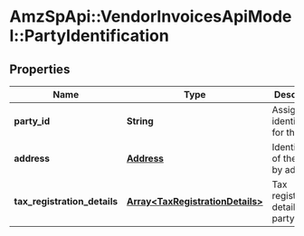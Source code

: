 # AmzSpApi::VendorInvoicesApiModel::PartyIdentification

## Properties
Name | Type | Description | Notes
------------ | ------------- | ------------- | -------------
**party_id** | **String** | Assigned identification for the party. | 
**address** | [**Address**](Address.md) | Identification of the party by address. | [optional] 
**tax_registration_details** | [**Array&lt;TaxRegistrationDetails&gt;**](TaxRegistrationDetails.md) | Tax registration details of the party. | [optional] 


